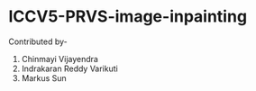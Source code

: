 # ICCV5-PRVS-image-inpainting

Contributed by-
1. Chinmayi Vijayendra
2. Indrakaran Reddy Varikuti
3. Markus Sun
